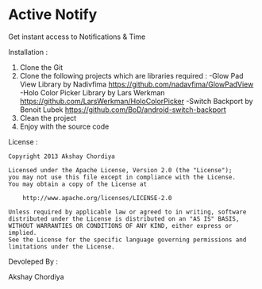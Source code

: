 Active Notify
============

Get instant access to Notifications & Time

Installation :

1. Clone the Git
2. Clone the following projects which are libraries required :
    -Glow Pad View Library by Nadivfima
    https://github.com/nadavfima/GlowPadView
    -Holo Color Picker Library by Lars Werkman
    https://github.com/LarsWerkman/HoloColorPicker
    -Switch Backport by Benoit Lubek
    https://github.com/BoD/android-switch-backport
3. Clean the project
4. Enjoy with the source code

License :

	Copyright 2013 Akshay Chordiya

	Licensed under the Apache License, Version 2.0 (the "License");
	you may not use this file except in compliance with the License.
	You may obtain a copy of the License at
	
		http://www.apache.org/licenses/LICENSE-2.0

	Unless required by applicable law or agreed to in writing, software
	distributed under the License is distributed on an "AS IS" BASIS,
	WITHOUT WARRANTIES OR CONDITIONS OF ANY KIND, either express or implied.
	See the License for the specific language governing permissions and
	limitations under the License.

Devoleped By :

Akshay Chordiya
